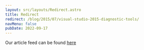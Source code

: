 ```yaml
---
layout: src/layouts/Redirect.astro
title: Redirect
redirect: /blog/2015/07/visual-studio-2015-diagnostic-tools/
navMenu: false
pubDate: 2022-09-17
---
```

<div>
Our article feed can be found <a href="/blog/2015/07/visual-studio-2015-diagnostic-tools/">here</a>
</div>
